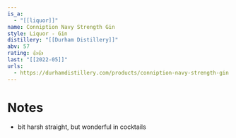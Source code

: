 ```yaml
---
is_a:
  - "[[liquor]]"
name: Conniption Navy Strength Gin
style: Liquor - Gin
distillery: "[[Durham Distillery]]"
abv: 57
rating: 👍👍
last: "[[2022-05]]"
urls:
  - https://durhamdistillery.com/products/conniption-navy-strength-gin
---
```

# Notes
- bit harsh straight, but wonderful in cocktails

